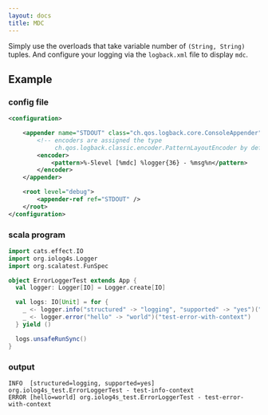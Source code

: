 ```yaml
---
layout: docs
title: MDC
---
```


Simply use the overloads that take variable number of `(String, String)` tuples. And configure your logging via the `logback.xml` file to display `mdc`.

## Example

### config file

```xml
<configuration>

    <appender name="STDOUT" class="ch.qos.logback.core.ConsoleAppender">
        <!-- encoders are assigned the type
             ch.qos.logback.classic.encoder.PatternLayoutEncoder by default -->
        <encoder>
            <pattern>%-5level [%mdc] %logger{36} - %msg%n</pattern>
        </encoder>
    </appender>

    <root level="debug">
        <appender-ref ref="STDOUT" />
    </root>
</configuration>
```

### scala program

```scala
import cats.effect.IO
import org.iolog4s.Logger
import org.scalatest.FunSpec

object ErrorLoggerTest extends App {
  val logger: Logger[IO] = Logger.create[IO]

  val logs: IO[Unit] = for {
    _ <- logger.info("structured" -> "logging", "supported" -> "yes")("test-info-context")
    _ <- logger.error("hello" -> "world")("test-error-with-context")
  } yield ()

  logs.unsafeRunSync()
}
```

### output

```
INFO  [structured=logging, supported=yes] org.iolog4s_test.ErrorLoggerTest - test-info-context
ERROR [hello=world] org.iolog4s_test.ErrorLoggerTest - test-error-with-context
```
